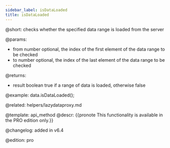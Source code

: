 ```yaml
---
sidebar_label: isDataLoaded
title: isDataLoaded
---          
```


@short:
checks whether the specified data range is loaded from the server

@params:
- from			number			optional, the index of the first element of the data range to be checked
- to            number          optional, the index of the last element of the data range to be checked

@returns:
- result		boolean				true if a range of data is loaded, otherwise false


@example:
data.isDataLoaded();


@related: helpers/lazydataproxy.md

@template:	api_method
@descr:
{{pronote This functionality is available in the PRO edition only.}}

@changelog: added in v6.4

@edition: pro